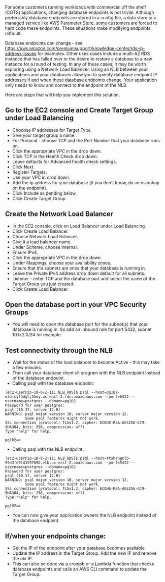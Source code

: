 For some customers running workloads with commercial off the shelf (COTS) applications, changing database endpoints is not trivial. Although preferrably database endpoints are stored in a config file, a data store or a managed service like AWS Parameter Store, some customers are forced to hard code these endpoints. These situations make modifying endpoints difficult.

Database endpoints can change - see https://aws.amazon.com/premiumsupport/knowledge-center/rds-ip-address-issues for examples. Other uses cases include a multi-AZ RDS instance that has failed over or the desire to restore a database to a new instance for a round of testing. In any of these cases, it may be worth exploring using a Network Load Balancer. Using an NLB between your applications and your databases allow you to specify database endpoint IP addresses if and when these database endpoints change. Your application only needs to know and connect to the endpoint of the NLB.

Here are steps that will help you implement this solution.

## Go to the EC2 console and Create Target Group under Load Balancing
-  Chooose IP addresses for Target Type.
-  Give your target group a name .
-  For Protocol - choose TCP and the Port Number that your database runs on.
-  Click the appropriate VPC in the drop down.
-  Click TCP in the Health Check drop down.
-  Leave defaults for Advanced health check settings.
-  Click Next.
-  Register Targets.
-    Use your VPC in drop down.
-    Add the ip address for your database (if you don't know, do an nslookup on the endpoint).
-    Click Include as pending below.
-    Click Create Target Group.

## Create the Network Load Balancer
- In the EC2 console, click on Load Balancer under Load Balancing.
- Click Create Load Balancer.
- Choose Network Load Balancer.
- Give it a load balancer name.
- Under Scheme, choose Internal.
- Ensure IPv4.
- Click the appropriate VPC in the drop down.
- Under Mappings, choose your availability zones.
- Ensure that the subnets are ones that your database is running in.
- Leave the Private IPv4 address drop down default for all subnets.
- Listener - enter TCP and the database port and select the name of the Target Group you just created.
- Click Create Load Balancer.

## Open the database port in your VPC Security Groups
- You will need to open the database port for the subnet(s) that your database is running in. So add an inbound rule for port 5432, subnet 10.0.2.0/24 for example.

## Test connectivity through the NLB
- Wait for the status of the load balancer to become Active - this may take a few minutes.
- Then call your database client cli program with the NLB endpoint instead of the database endpoint.
- Calling psql with the database endpoint:
```
[ec2-user@ip-10-0-2-111 NLB_RDS]$ psql --host=pg102-old.cyt4dgtj55oy.us-east-2.rds.amazonaws.com --port=5432 --username=postgres --dbname=pg102
Password for user postgres:
psql (10.17, server 12.8)
WARNING: psql major version 10, server major version 12.
         Some psql features might not work.
SSL connection (protocol: TLSv1.2, cipher: ECDHE-RSA-AES256-GCM-SHA384, bits: 256, compression: off)
Type "help" for help.

pg102=>
```


- Calling psql with the NLB endpoint:
```
[ec2-user@ip-10-0-2-111 NLB_RDS]$ psql --host=ttshengnlb-95d4fe9fd1597692.elb.us-east-2.amazonaws.com --port=5432 --username=postgres --dbname=pg102
Password for user postgres:
psql (10.17, server 12.8)
WARNING: psql major version 10, server major version 12.
         Some psql features might not work.
SSL connection (protocol: TLSv1.2, cipher: ECDHE-RSA-AES256-GCM-SHA384, bits: 256, compression: off)
Type "help" for help.

pg102=>
```
- You can now give your application owners the NLB endpoint instead of the database endpoint.

## If/when your endpoints change:
- Get the IP of the endpoint after your database becomes available.
- Update the IP address in the Target Group. Add the new IP and remove the old IP.
- This can also be done via a cronjob or a Lambda function that checks database endpoints and calls an AWS CLI command to update the Target Group.

  

